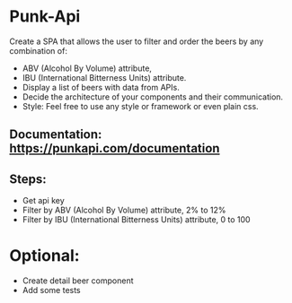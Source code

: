 # Punk-Api
Create a SPA  that allows the user to filter and order the beers by any combination of:
- ABV (Alcohol By Volume) attribute,
- IBU (International Bitterness Units) attribute.
- Display a list of beers with data from APIs.
- Decide the architecture of your components and their communication.
- Style: Feel free to use any style or framework or even plain css.

## Documentation: https://punkapi.com/documentation

## Steps:
- Get api key
- Filter by ABV (Alcohol By Volume) attribute, 2% to 12%
- Filter by IBU (International Bitterness Units) attribute, 0 to 100
# Optional:
- Create detail beer component
- Add some tests
